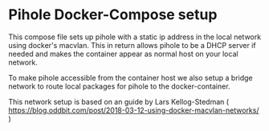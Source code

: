 # Pihole Docker-Compose setup

This compose file sets up pihole with a static ip address in 
the local network using docker's macvlan. This in return allows
pihole to be a DHCP server if needed and makes the container
appear as normal host on your local network. 

To make pihole accessible from the container host we also setup 
a bridge network to route local packages for pihole to the docker-container. 

This network setup is based on an guide by Lars Kellog-Stedman
( https://blog.oddbit.com/post/2018-03-12-using-docker-macvlan-networks/ )


